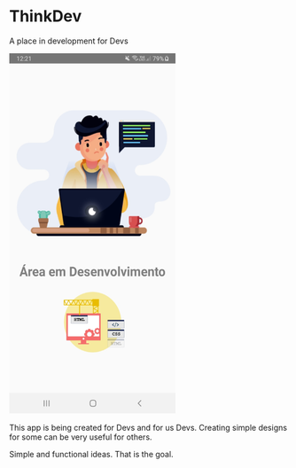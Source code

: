 # ThinkDev
 A place in development for Devs

<img src="https://github.com/Kaiowolf/ThinkDev/blob/master/img-app.jpeg" alt="Img App in Delevopment" width="300" height="650">

<p>
This app is being created for Devs and for us Devs. Creating simple designs for some can be very useful for others.

Simple and functional ideas. That is the goal.</p>
